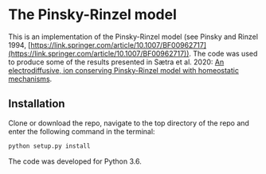 # The Pinsky-Rinzel model

This is an implementation of the Pinsky-Rinzel model 
(see Pinsky and Rinzel 1994, 
[https://link.springer.com/article/10.1007/BF00962717](https://link.springer.com/article/10.1007/BF00962717)).
The code was used to produce some of the results presented
in Sætra et al. 2020: [An electrodiffusive, ion conserving Pinsky-Rinzel model with homeostatic mechanisms](https://doi.org/10.1371/journal.pcbi.1007661
).

## Installation 

Clone or download the repo, navigate to the top directory of the repo and enter the following
command in the terminal: 
```bash
python setup.py install
```
The code was developed for Python 3.6.
